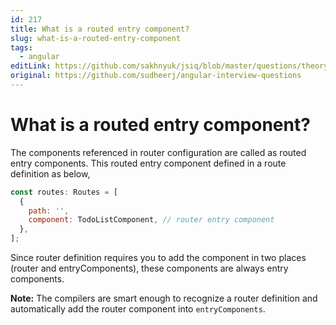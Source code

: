 ```yaml
---
id: 217
title: What is a routed entry component?
slug: what-is-a-routed-entry-component
tags:
  - angular
editLink: https://github.com/sakhnyuk/jsiq/blob/master/questions/theory/angular/217.md
original: https://github.com/sudheerj/angular-interview-questions
---
```


# What is a routed entry component?

The components referenced in router configuration are called as routed entry components. This routed entry component defined in a route definition as below,

```js
const routes: Routes = [
  {
    path: '',
    component: TodoListComponent, // router entry component
  },
];
```

Since router definition requires you to add the component in two places (router and entryComponents), these components are always entry components.

**Note:** The compilers are smart enough to recognize a router definition and automatically add the router component into `entryComponents`.
